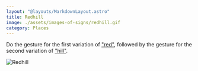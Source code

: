 ```yaml
---
layout: "@layouts/MarkdownLayout.astro"
title: Redhill
image: ./assets/images-of-signs/redhill.gif
category: Places
---
```


Do the gesture for the first variation of ["red"](./red#variation-1),
followed by the gesture for
the second variation of ["hill"](./hill#variation-2).

![Redhill](@signs/redhill.gif)
